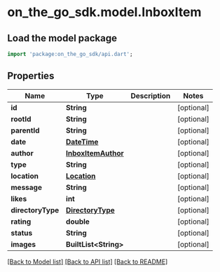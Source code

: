 # on_the_go_sdk.model.InboxItem

## Load the model package
```dart
import 'package:on_the_go_sdk/api.dart';
```

## Properties
Name | Type | Description | Notes
------------ | ------------- | ------------- | -------------
**id** | **String** |  | [optional] 
**rootId** | **String** |  | [optional] 
**parentId** | **String** |  | [optional] 
**date** | [**DateTime**](DateTime.md) |  | [optional] 
**author** | [**InboxItemAuthor**](InboxItemAuthor.md) |  | [optional] 
**type** | **String** |  | [optional] 
**location** | [**Location**](Location.md) |  | [optional] 
**message** | **String** |  | [optional] 
**likes** | **int** |  | [optional] 
**directoryType** | [**DirectoryType**](DirectoryType.md) |  | [optional] 
**rating** | **double** |  | [optional] 
**status** | **String** |  | [optional] 
**images** | **BuiltList&lt;String&gt;** |  | [optional] 

[[Back to Model list]](../README.md#documentation-for-models) [[Back to API list]](../README.md#documentation-for-api-endpoints) [[Back to README]](../README.md)


